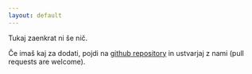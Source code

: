 ```yaml
---
layout: default
---
```


Tukaj zaenkrat ni še nič. 

Če imaš kaj za dodati, pojdi na [github repository](https://github.com/razvijalec/razvijalec.github.io) in ustvarjaj z nami (pull requests are welcome).
